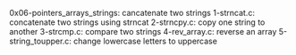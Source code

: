 0x06-pointers_arrays_strings: cancatenate two strings
1-strncat.c: concatenate two strings using strncat
2-strncpy.c: copy one string to another
3-strcmp.c: compare two strings
4-rev_array.c: reverse an array
5-string_toupper.c: change lowercase letters to uppercase 
